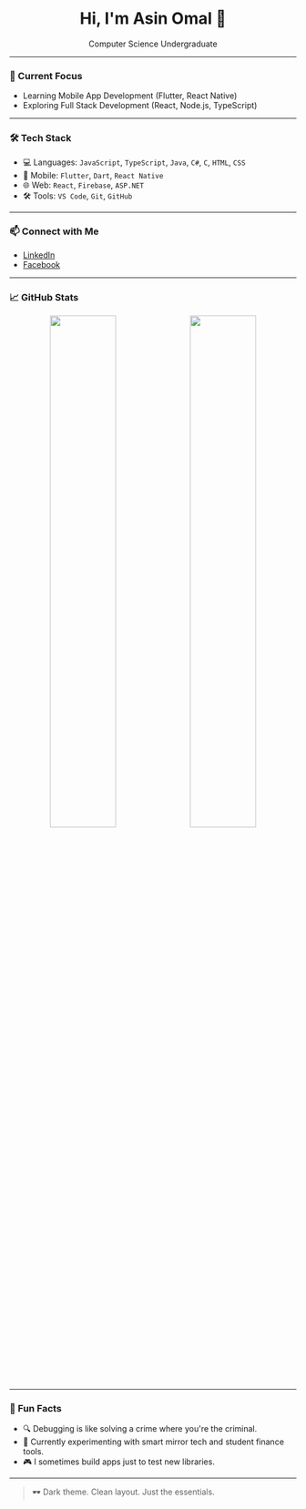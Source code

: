 <h1 align="center">Hi, I'm Asin Omal 👋</h1>
<p align="center">Computer Science Undergraduate</p>

---

### 🔧 Current Focus
- Learning Mobile App Development (Flutter, React Native)
- Exploring Full Stack Development (React, Node.js, TypeScript)

---

### 🛠️ Tech Stack

- 💻 Languages: `JavaScript`, `TypeScript`, `Java`, `C#`, `C`, `HTML`, `CSS`
- 📱 Mobile: `Flutter`, `Dart`, `React Native`
- 🌐 Web: `React`, `Firebase`, `ASP.NET`
- 🛠️ Tools: `VS Code`, `Git`, `GitHub`

---

### 📫 Connect with Me

- [LinkedIn](https://www.linkedin.com/in/asin-omal-7a08502a7/)
- [Facebook](https://www.facebook.com/asin.omal.2004/)

---

### 📈 GitHub Stats

<p align="center">
  <img src="https://github-readme-stats.vercel.app/api?username=AsinOmal&show_icons=true&theme=tokyonight" width="48%" />
  <img src="https://github-readme-stats.vercel.app/api/top-langs/?username=AsinOmal&layout=compact&theme=tokyonight" width="48%" />
</p>

---

### 🎯 Fun Facts

- 🔍 Debugging is like solving a crime where you're the criminal.
- 🧪 Currently experimenting with smart mirror tech and student finance tools.
- 🎮 I sometimes build apps just to test new libraries.

---

> 🕶️ Dark theme. Clean layout. Just the essentials.
